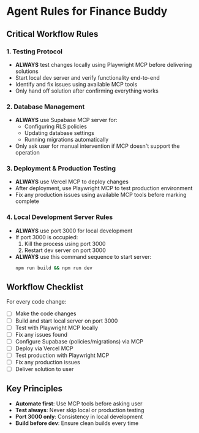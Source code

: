 # Agent Rules for Finance Buddy

## Critical Workflow Rules

### 1. Testing Protocol
- **ALWAYS** test changes locally using Playwright MCP before delivering solutions
- Start local dev server and verify functionality end-to-end
- Identify and fix issues using available MCP tools
- Only hand off solution after confirming everything works

### 2. Database Management
- **ALWAYS** use Supabase MCP server for:
  - Configuring RLS policies
  - Updating database settings
  - Running migrations automatically
- Only ask user for manual intervention if MCP doesn't support the operation

### 3. Deployment & Production Testing
- **ALWAYS** use Vercel MCP to deploy changes
- After deployment, use Playwright MCP to test production environment
- Fix any production issues using available MCP tools before marking complete

### 4. Local Development Server Rules
- **ALWAYS** use port 3000 for local development
- If port 3000 is occupied:
  1. Kill the process using port 3000
  2. Restart dev server on port 3000
- **ALWAYS** use this command sequence to start server:
  ```bash
  npm run build && npm run dev
  ```

## Workflow Checklist

For every code change:
- [ ] Make the code changes
- [ ] Build and start local server on port 3000
- [ ] Test with Playwright MCP locally
- [ ] Fix any issues found
- [ ] Configure Supabase (policies/migrations) via MCP
- [ ] Deploy via Vercel MCP
- [ ] Test production with Playwright MCP
- [ ] Fix any production issues
- [ ] Deliver solution to user

## Key Principles
- **Automate first**: Use MCP tools before asking user
- **Test always**: Never skip local or production testing
- **Port 3000 only**: Consistency in local development
- **Build before dev**: Ensure clean builds every time

